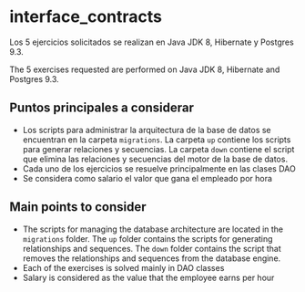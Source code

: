 # interface_contracts

Los 5 ejercicios solicitados se realizan en Java JDK 8, Hibernate y Postgres 9.3.

The 5 exercises requested are performed on Java JDK 8, Hibernate  and Postgres 9.3.


## Puntos principales a considerar
- Los scripts para administrar la arquitectura de la base de datos se encuentran en la carpeta `migrations`. La carpeta `up` contiene los scripts para generar relaciones y secuencias. La carpeta `down` contiene el script que elimina las relaciones y secuencias del motor de la base de datos.
- Cada uno de los ejercicios se resuelve principalmente en las clases DAO
- Se considera como salario el valor que gana el empleado por hora

## Main points to consider
- The scripts for managing the database architecture are located in the `migrations` folder. The `up` folder contains the scripts for generating relationships and sequences. The `down` folder contains the script that removes the relationships and sequences from the database engine.
- Each of the exercises is solved mainly in DAO classes
- Salary is considered as the value that the employee earns per hour
